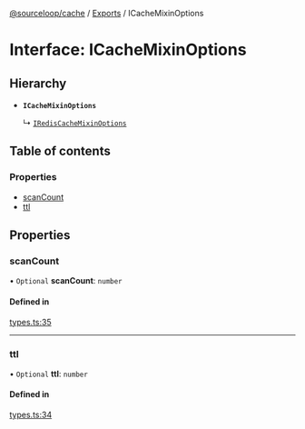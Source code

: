 [@sourceloop/cache](../README.md) / [Exports](../modules.md) / ICacheMixinOptions

# Interface: ICacheMixinOptions

## Hierarchy

- **`ICacheMixinOptions`**

  ↳ [`IRedisCacheMixinOptions`](IRedisCacheMixinOptions.md)

## Table of contents

### Properties

- [scanCount](ICacheMixinOptions.md#scancount)
- [ttl](ICacheMixinOptions.md#ttl)

## Properties

### scanCount

• `Optional` **scanCount**: `number`

#### Defined in

[types.ts:35](https://github.com/codeweb05/repo1/blob/a4cf318/packages/cache/src/types.ts#L35)

___

### ttl

• `Optional` **ttl**: `number`

#### Defined in

[types.ts:34](https://github.com/codeweb05/repo1/blob/a4cf318/packages/cache/src/types.ts#L34)
